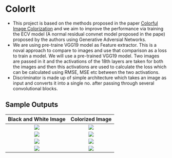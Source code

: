 # ColorIt
- This project is based on the methods proposed in the paper [Colorful Image Colorization](https://arxiv.org/abs/1603.08511) and we aim to improve the performance via training the ECV model (A normal residual convnet model proposed in the pape) proposed by the authors using Generative Adversial Networks. 
- We are using pre-traine VGG19 model as Feature extractor.
This is a noval approach to compare to images and use that comparison as a loss to train a model.
We will use a pre-trained VGG19 model. Two images are passed in it and the activations of the 18th layers are taken for both the images and then this activations are used to calculate the loss which can be calculated using RMSE, MSE etc between the two activations.
- Discriminator is made up of simple architecture which takes an image as input and converts it into a single no. after passing through several convolutional blocks.

## Sample Outputs
Black and White Image             |  Colorized Image
:-------------------------:|:-------------------------:
![](https://github.com/aayush9753/ColorIt/blob/main/sample/11.jpg)  |  ![](https://github.com/aayush9753/ColorIt/blob/main/Outputs/multiple_Outputs/11.jpg)
![](https://github.com/aayush9753/ColorIt/blob/main/sample/7.jpg)  |  ![](https://github.com/aayush9753/ColorIt/blob/main/Outputs/multiple_Outputs/7.jpg)
![](https://github.com/aayush9753/ColorIt/blob/main/sample/10.jpg)  |  ![](https://github.com/aayush9753/ColorIt/blob/main/Outputs/multiple_Outputs/10.jpg)
![](https://github.com/aayush9753/ColorIt/blob/main/sample/9.jpg)  |  ![](https://github.com/aayush9753/ColorIt/blob/main/Outputs/multiple_Outputs/9.jpg)
